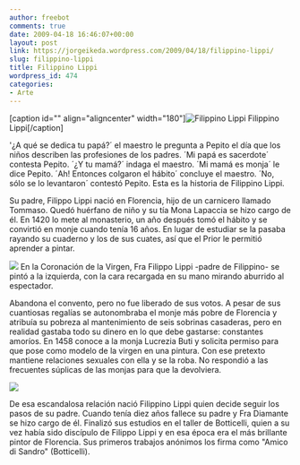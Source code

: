```yaml
---
author: freebot
comments: true
date: 2009-04-18 16:46:07+00:00
layout: post
link: https://jorgeikeda.wordpress.com/2009/04/18/filippino-lippi/
slug: filippino-lippi
title: Filippino Lippi
wordpress_id: 474
categories:
- Arte
---
```


[caption id="" align="aligncenter" width="180"]![Filippino Lippi](http://www.artelista.com/newsletter/images/repositorio/9/0/5/yp_1032.jpg?35132) Filippino Lippi[/caption]

'¿A qué se dedica tu papá?´ el maestro le pregunta a Pepito el día que los niños describen las profesiones de los padres. ´Mi papá es sacerdote´ contesta Pepito. ´¿Y tu mamá?´ indaga el maestro. ´Mi mamá es monja´ le dice Pepito. ´Ah! Entonces colgaron el hábito´ concluye el maestro. ´No, sólo se lo levantaron´ contestó Pepito. Esta es la historia de Filippino Lippi.

Su padre, Filippo Lippi nació en Florencia, hijo de un carnicero llamado Tommaso. Quedó huérfano de niño y su tía Mona Lapaccia se hizo cargo de él. En 1420 lo mete al monasterio, un año después tomó el hábito y se convirtió en monje cuando tenía 16 años. En lugar de estudiar se la pasaba rayando su cuaderno y los de sus cuates, así que el Prior le permitió aprender a pintar.

![](http://www.jorgeikeda.com/wp-content/uploads/2009/04/mwm05491-300x211.jpg)
En la Coronación de la Virgen, Fra Filippo Lippi -padre de Filippino- se pintó a la izquierda, con la cara recargada en su mano mirando aburrido al espectador.

Abandona el convento, pero no fue liberado de sus votos. A pesar de sus cuantiosas regalías se autonombraba el monje más pobre de Florencia y atribuía su pobreza al mantenimiento de seis sobrinas casaderas, pero en realidad gastaba todo su dinero en lo que debe gastarse: constantes amoríos. En 1458 conoce a la monja Lucrezia Buti y solicita permiso para que pose como modelo de la virgen en una pintura. Con ese pretexto mantiene relaciones sexuales con ella y se la roba. No respondió a las frecuentes súplicas de las monjas para que la devolviera.

![](http://www.jorgeikeda.com/wp-content/uploads/2009/04/LucreziaButi-300x284.jpg)

De esa escandalosa relación nació Filippino Lippi quien decide seguir los pasos de su padre. Cuando tenía diez años fallece su padre y Fra Diamante se hizo cargo de él. Finalizó sus estudios en el taller de Botticelli, quien a su vez había sido discípulo de Filippo Lippi y en esa época era el más brillante pintor de Florencia. Sus primeros trabajos anónimos los firma como "Amico di Sandro" (Botticelli).
